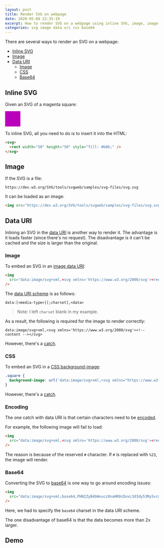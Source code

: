 ```yaml
---
layout: post
title: Render SVG on webpage
date: 2020-05-08 22:35:19
excerpt: How to render SVG on a webpage using inline SVG, image, image data URI, CSS data URI, and base64 data URI.
categories: svg image data uri css base64
---
```


There are several ways to render an SVG on a webpage:

- [Inline SVG](#inline-svg)
- [Image](#image)
- [Data URI](#data-uri)
  - [Image](#image-1)
  - [CSS](#css)
  - [Base64](#base64)

## Inline SVG

Given an SVG of a magenta square:

<svg width="50" height="50"><rect width="50" height="50" style="fill: #b0b;" /></svg>

To inline SVG, all you need to do is to insert it into the HTML:

```html
<svg>
  <rect width="50" height="50" style="fill: #b0b;" />
</svg>
```

## Image

If the SVG is a file:

```
https://dev.w3.org/SVG/tools/svgweb/samples/svg-files/svg.svg
```

It can be loaded as an image:

```html
<img src="https://dev.w3.org/SVG/tools/svgweb/samples/svg-files/svg.svg" />
```

## Data URI

Inlining an SVG in the [data URI](https://developer.mozilla.org/en-US/docs/Web/HTTP/Basics_of_HTTP/Data_URIs) is another way to render it. The advantage is it loads faster (since there's no request). The disadvantage is it can't be cached and the size is larger than the original.

### Image

To embed an SVG in an [image data URI](https://css-tricks.com/lodge/svg/09-svg-data-uris/):

```html
<img
  src="data:image/svg+xml,<svg xmlns='https://www.w3.org/2000/svg'><rect width='50' height='50' /></svg>"
/>
```

The [data URI scheme](https://en.wikipedia.org/wiki/Data_URI_scheme) is as follows:

```
data:[<media-type>][;charset],<data>
```

> Note: I left `charset` blank in my example.

As a result, the following is required for the image to render correctly:

```
data:image/svg+xml,<svg xmlns='https://www.w3.org/2000/svg'><!-- content --></svg>
```

However, there's a [catch](#encoding).

### CSS

To embed an SVG in a [CSS background-image](https://css-tricks.com/lodge/svg/09-svg-data-uris/):

```css
.square {
  background-image: url('data:image/svg+xml,<svg xmlns="https://www.w3.org/2000/svg"><rect width="50" height="50" /></svg>');
}
```

However, there's a [catch](#encoding).

### Encoding

The one catch with data URI is that certain characters need to be [encoded](https://en.wikipedia.org/wiki/Percent-encoding).

For example, the following image will fail to load:

```html
<img
  src="data:image/svg+xml,<svg xmlns='https://www.w3.org/2000/svg'><rect width='50' height='50' style='fill: #b0b;' /></svg>"
/>
```

The reason is because of the reserved `#` character. If `#` is replaced with `%23`, the image will render.

### Base64

Converting the SVG to [base64](https://developer.mozilla.org/en-US/docs/Glossary/Base64) is one way to go around encoding issues:

```html
<img
  src="data:image/svg+xml;base64,PHN2ZyB4bWxucz0naHR0cDovL3d3dy53My5vcmcvMjAwMC9zdmcnPjxyZWN0IHdpZHRoPSc1MCcgaGVpZ2h0PSc1MCcgc3R5bGU9J2ZpbGw6ICNiMGI7JyAvPjwvc3ZnPg=="
/>
```

Here, we had to specify the `base64` charset in the data URI scheme.

The one disadvantage of base64 is that the data becomes more than 2x larger.

## Demo

<script async src="//jsfiddle.net/remarkablemark/r6q59Ljn/embed/html,css,result/"></script>
